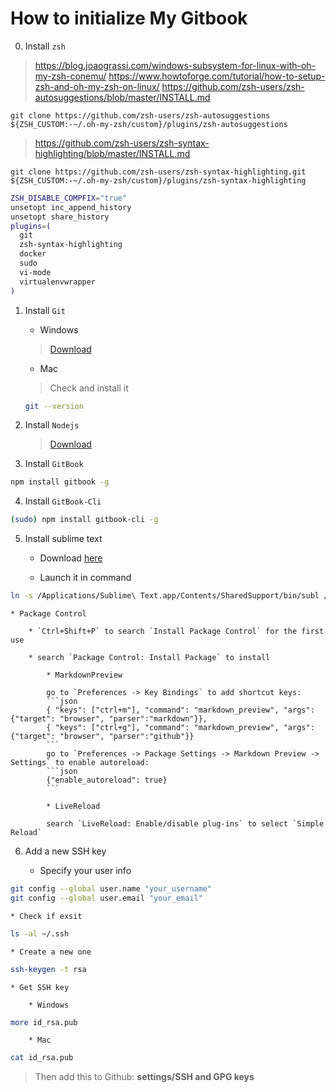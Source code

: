 # How to initialize My Gitbook

0. Install `zsh`

> https://blog.joaograssi.com/windows-subsystem-for-linux-with-oh-my-zsh-conemu/
> https://www.howtoforge.com/tutorial/how-to-setup-zsh-and-oh-my-zsh-on-linux/
> https://github.com/zsh-users/zsh-autosuggestions/blob/master/INSTALL.md
```
git clone https://github.com/zsh-users/zsh-autosuggestions ${ZSH_CUSTOM:-~/.oh-my-zsh/custom}/plugins/zsh-autosuggestions
```
> https://github.com/zsh-users/zsh-syntax-highlighting/blob/master/INSTALL.md
```
git clone https://github.com/zsh-users/zsh-syntax-highlighting.git ${ZSH_CUSTOM:-~/.oh-my-zsh/custom}/plugins/zsh-syntax-highlighting
```

```bash
ZSH_DISABLE_COMPFIX="true"
unsetopt inc_append_history
unsetopt share_history
plugins=(
  git                                                                                                                                                           zsh-autosuggestions
  zsh-syntax-highlighting
  docker
  sudo
  vi-mode
  virtualenvwrapper
)
```

1. Install `Git`

	* Windows 
	> [Download](https://git-scm.com/download/win)

	* Mac
	> Check and install it
	```bash
	git --version
	```

2. Install `Nodejs`

	> [Download](https://nodejs.org/en/download/)

3. Install `GitBook`
```bash
npm install gitbook -g
```
4. Install `GitBook-Cli`
```bash
(sudo) npm install gitbook-cli -g
```

5. Install sublime text

	* Download [here](http://www.sublimetext.com)

	* Launch it in command
```bash
ln -s /Applications/Sublime\ Text.app/Contents/SharedSupport/bin/subl /usr/local/bin/sublime
```
	* Package Control
	
		* `Ctrl+Shift+P` to search `Install Package Control` for the first use

		* search `Package Control: Install Package` to install

		 	* MarkdownPreview
		 	
		 	go to `Preferences -> Key Bindings` to add shortcut keys:
		 	```json
		 	{ "keys": ["ctrl+m"], "command": "markdown_preview", "args": {"target": "browser", "parser":"markdown"}},
			{ "keys": ["ctrl+g"], "command": "markdown_preview", "args": {"target": "browser", "parser":"github"}}
		 	```
		 	go to `Preferences -> Package Settings -> Markdown Preview -> Settings` to enable autoreload:
		 	```json
		 	{"enable_autoreload": true}
		 	```

		 	* LiveReload
		 	
		 	search `LiveReload: Enable/disable plug-ins` to select `Simple Reload`

6. Add a new SSH key

	* Specify your user info
```bash
git config --global user.name "your_username"
git config --global user.email "your_email"
```

	* Check if exsit
```bash
ls -al ~/.ssh
```

	* Create a new one
```bash
ssh-keygen -t rsa
```

	* Get SSH key
	
		* Windows
```bash
more id_rsa.pub
```
	
		* Mac
```bash
cat id_rsa.pub
```

> Then add this to Github: **settings/SSH and GPG keys**
